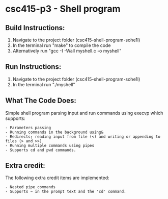 # csc415-p3 - Shell program

## Build Instructions:
  1. Navigate to the project folder (csc415-shell-program-sohe1l)
  2. In the terminal run "make" to compile the code
  3. Alternatively run "gcc -I -Wall myshell.c -o myshell"

## Run Instructions:
  1. Navigate to the project folder (csc415-shell-program-sohe1l)
  2. In the terminal run "./myshell"

## What The Code Does:
Simple shell program parsing input and run commands using execvp which supports:	

	- Parameters passing
	- Running commands in the background using&
	- Redirects; reading input from file (<) and writing or appending to files (> and >>)
	- Running multiple commands using pipes
	- Supports cd and pwd commands.

## Extra credit:
The following extra credit items are implemented:	

	- Nested pipe commands
	- Supports ~ in the prompt text and the 'cd' command.
